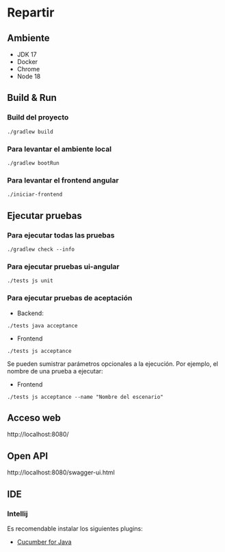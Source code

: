 # Repartir

## Ambiente

 * JDK 17
 * Docker
 * Chrome
 * Node 18

## Build & Run

### Build del proyecto
```
./gradlew build
```

### Para levantar el ambiente local

```
./gradlew bootRun
```

### Para levantar el frontend angular

```
./iniciar-frontend
```

## Ejecutar pruebas

### Para ejecutar todas las pruebas

```
./gradlew check --info
```

### Para ejecutar pruebas ui-angular

```
./tests js unit
```

### Para ejecutar pruebas de aceptación

* Backend:
```
./tests java acceptance
```
* Frontend
```
./tests js acceptance
```
Se pueden sumistrar parámetros opcionales a la ejecución. Por ejemplo, el nombre de una prueba a ejecutar:
* Frontend
```
./tests js acceptance --name "Nombre del escenario"
```

## Acceso web

http://localhost:8080/

## Open API

http://localhost:8080/swagger-ui.html

## IDE

### Intellij

Es recomendable instalar los siguientes plugins:
* [Cucumber for Java](https://plugins.jetbrains.com/plugin/7212-cucumber-for-java)
